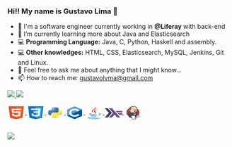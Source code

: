 ### Hi!! My name is Gustavo Lima 🤗

- 🔭 I'm a software engineer currently working in **@Liferay** with back-end
- 🌱 I’m currently learning more about Java and Elasticsearch
- :computer: **Programming Language:** Java, C, Python, Haskell and assembly.
- :computer: **Other knowledges:** HTML, CSS, Elasticsearch, MySQL, Jenkins, Git and Linux.
- 💬 Feel free to ask me about anything that I might know... 
- 📫 How to reach me: gustavolvma@gmail.com

<div>
  <a href="https://github.com/gustavolimav">
  <img height="180em" src="https://github-readme-stats.vercel.app/api?username=gustavolimav&show_icons=true&theme=dracula&include_all_commits=true&count_private=true"/>
  <img height="240em" src="https://github-readme-stats.vercel.app/api/top-langs/?username=gustavolimav&layout=compact&langs_count=7&theme=dracula"/>
</div>
<div style="display: inline_block"><br>
  <img align="center" alt="Guga-HTML" height="30" width="40" src="https://raw.githubusercontent.com/devicons/devicon/master/icons/html5/html5-original.svg">
  <img align="center" alt="Guga-CSS" height="30" width="40" src="https://raw.githubusercontent.com/devicons/devicon/master/icons/css3/css3-original.svg">
  <img align="center" alt="Guga-Python" height="30" width="40" src="https://raw.githubusercontent.com/devicons/devicon/master/icons/python/python-original.svg">
  <img align="center" alt="Guga-C" height="30" width="40" src="https://raw.githubusercontent.com/devicons/devicon/master/icons/c/c-original.svg">
  <img align="center" alt="Guga-Java" height="30" width="40" src="https://raw.githubusercontent.com/devicons/devicon/master/icons/java/java-original.svg">
  <img align="center" alt="Guga-Haskell" height="30" width="40" src="https://raw.githubusercontent.com/devicons/devicon/master/icons/haskell/haskell-original.svg">
  <img align="center" alt="Guga-Jenkins" height="30" width="40" src="https://raw.githubusercontent.com/devicons/devicon/master/icons/jenkins/jenkins-original.svg">

 ##
 
<div> 
  <a href="https://www.linkedin.com/in/gustavolimav/" target="_blank"><img src="https://img.shields.io/badge/-LinkedIn-%230077B5?style=for-the-badge&logo=linkedin&logoColor=white" target="_blank"></a> 
 
</div>
